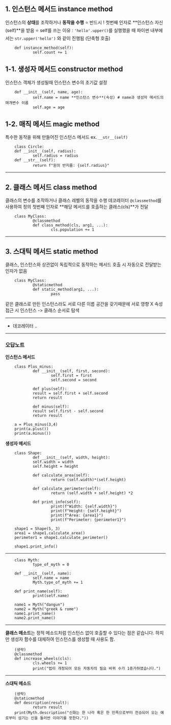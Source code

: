 ## 1. 인스턴스 메서드 instance method
인스턴스의 **상태**를 조작하거나 **동작을 수행**
⭐️ 반드시 ! 첫번째 인자로 **인스턴스 자신(self)**을 받음 ⭐️ 
self를 쓰는 이유 : `'hello'.upper()`를 실행했을 때 파이썬 내부에서는 `str.upper('hello')` 와 같이 진행됨 (단축형 호출)

        def instance_method(self):
                self.count += 1

## 1-1. 생성자 메서드 constructor method
인스턴스 객체가 생성될때 인스턴스 변수의 초기값 설정

        def __init__(self, name, age):
                self.name = name **인스턴스 변수**(속성) # name과 생성자 메서드의 매개변수 이름
                self.age = age

## 1-2. 매직 메서드 magic method
특수한 동작을 위해 만들어진 인스턴스 메서드 
ex. `__str__(self)`

        class Circle:
        def __init__(self, radius):
                self.radius = radius
        def __str__(self):
                return f"원의 반지름: {self.radius}"


---


## 2. 클래스 메서드 class method
클래스의 변수를 조작하거나 클래스 레벨의 동작을 수행
데코레이터 `@classmethod`를 사용하여 정의
첫번째 인자로 **해당 메서드를 호출하는 클래스(cls)**가 전달

        class MyClass:
                @classmethod
                def class_method(cls, arg1, ...):
                        cls.population += 1


---

## 3. 스대틱 메서드 static method
클래스, 인스턴스와 상관없이 독립적으로 동작하는 메서드
호출 시 자동으로 전달받는 인자가 없음

        class MyClass:
                @staticmethod
                def static_method(arg1, ...):
                        pass



같은 클래스로 만든 인스턴스라도 서로 다른 이름 공간을 갖기때문에 서로 영향 X
속성 접근 시 인스턴스 -> 클래스 순서로 탐색


---


+ 데코레이터 ..


---


### 오답노트
**인스턴스 메서드**

        class Plus_minus:
                def __init__(self, first, second):
                        self.first = first
                        self.second = second

                def plus(self):
                result = self.first + self.second
                return result

                def minus(self):
                result self.first - self.second
                return result

        a = Plus_minus(3,4)
        print(a.plus())
        print(a.minus())


**생성자 메서드**

        class Shape:
                def __init__(self, width, height):
                self.width = width
                self.height = height
    
                def calculate_area(self):
                        return (self.width)*(self.height)
    
                def calculate_perimeter(self):
                        return (self.width + self.height) *2
    
                def print_info(self):
                        print(f"Width: {self.width}")
                        print(f"Height: {self.height}")
                        print(f"Area: {area1}")
                        print(f"Perimeter: {perimeter1}")
        
        shape1 = Shape(5, 3)
        area1 = shape1.calculate_area()
        perimeter1 = shape1.calculate_perimeter()

        shape1.print_info()

---

        class Myth:
                type_of_myth = 0

        def __init__(self, name):
                self.name = name
                Myth.type_of_myth += 1

        def print_name(self):
                print(self.name)

        name1 = Myth("dangun")
        name2 = Myth("greek & rome")
        name1.print_name()
        name2.print_name()

---

**클래스 메소드**는 정적 메소드처럼 인스턴스 없이 호출할 수 있다는 점은 같습니다. 하지만 생성자 함수를 대체하여 인스턴스를 생성할 때 사용도 함. 

        (생략)
        @classmethod
        def increase_wheels(cls):
                cls.wheels += 1
                print("법이 개정되어 모든 자동차의 필요 바퀴 수가 1증가하였습니다.")
       

---

**스대틱 메소드**

        (생략)
        @staticmethod
        def description(result):
                return result
        print(Myth.description("신화는 한 나라 혹은 한 민족으로부터 전승되어 오는 예로부터 섬기는 신을 둘러싼 이야기를 뜻한다."))
